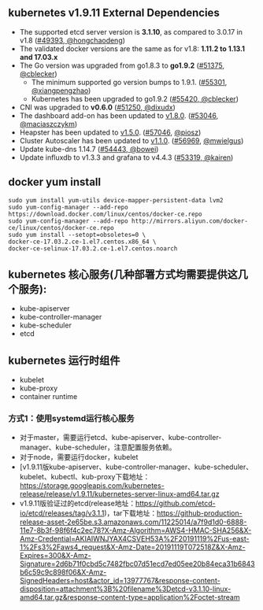 ## kubernetes v1.9.11 External Dependencies

*   The supported etcd server version is **3.1.10**, as compared to 3.0.17 in v1.8 ([#49393](https://github.com/kubernetes/kubernetes/pull/49393),[ @hongchaodeng](https://github.com/hongchaodeng))
*   The validated docker versions are the same as for v1.8: **1.11.2 to 1.13.1 and 17.03.x**
*   The Go version was upgraded from go1.8.3 to **go1.9.2** ([#51375](https://github.com/kubernetes/kubernetes/pull/51375),[ @cblecker](https://github.com/cblecker))
    *   The minimum supported go version bumps to 1.9.1. ([#55301](https://github.com/kubernetes/kubernetes/pull/55301),[ @xiangpengzhao](https://github.com/xiangpengzhao))
    *   Kubernetes has been upgraded to go1.9.2 ([#55420](https://github.com/kubernetes/kubernetes/pull/55420),[ @cblecker](https://github.com/cblecker))
*   CNI was upgraded to **v0.6.0** ([#51250](https://github.com/kubernetes/kubernetes/pull/51250),[ @dixudx](https://github.com/dixudx))
*   The dashboard add-on has been updated to [v1.8.0](https://github.com/kubernetes/dashboard/releases/tag/v1.8.0). ([#53046](https://github.com/kubernetes/kubernetes/pull/53046), [@maciaszczykm](https://github.com/maciaszczykm))
*   Heapster has been updated to [v1.5.0](https://github.com/kubernetes/heapster/releases/tag/v1.5.0). ([#57046](https://github.com/kubernetes/kubernetes/pull/57046), [@piosz](https://github.com/piosz))
*   Cluster Autoscaler has been updated to [v1.1.0](https://github.com/kubernetes/autoscaler/releases/tag/cluster-autoscaler-1.1.0). ([#56969](https://github.com/kubernetes/kubernetes/pull/56969), [@mwielgus](https://github.com/mwielgus))
*   Update kube-dns 1.14.7 ([#54443](https://github.com/kubernetes/kubernetes/pull/54443),[ @bowei](https://github.com/bowei))
*   Update influxdb to v1.3.3 and grafana to v4.4.3 ([#53319](https://github.com/kubernetes/kubernetes/pull/53319),[ @kairen](https://github.com/kairen))

## docker yum install 
    sudo yum install yum-utils device-mapper-persistent-data lvm2
    sudo yum-config-manager --add-repo https://download.docker.com/linux/centos/docker-ce.repo
    sudo yum-config-manager --add-repo http://mirrors.aliyun.com/docker-ce/linux/centos/docker-ce.repo
    sudo yum install --setopt=obsoletes=0 \
    docker-ce-17.03.2.ce-1.el7.centos.x86_64 \
    docker-ce-selinux-17.03.2.ce-1.el7.centos.noarch

## kubernetes 核心服务(几种部署方式均需要提供这几个服务):
- kube-apiserver
- kube-controller-manager
- kube-scheduler
- etcd

## kubernetes 运行时组件
- kubelet
- kube-proxy
- container runtime

### 方式1：使用systemd运行核心服务
- 对于master，需要运行etcd、kube-apiserver、kube-controller-manager、kube-scheduler，注意配置服务依赖。
- 对于node，需要运行docker，kubelet
- [v1.9.11版kube-apiserver、kube-controller-manager、kube-scheduler、kubelet、kubectl、kub-proxy下载地址： https://storage.googleapis.com/kubernetes-release/release/v1.9.11/kubernetes-server-linux-amd64.tar.gz
- v1.9.11版验证过的etcd(release地址：https://github.com/etcd-io/etcd/releases/tag/v3.1.1)，tar下载地址：https://github-production-release-asset-2e65be.s3.amazonaws.com/11225014/a7f9d1d0-6888-11e7-8b3f-98f6f4c2ec78?X-Amz-Algorithm=AWS4-HMAC-SHA256&X-Amz-Credential=AKIAIWNJYAX4CSVEH53A%2F20191119%2Fus-east-1%2Fs3%2Faws4_request&X-Amz-Date=20191119T072518Z&X-Amz-Expires=300&X-Amz-Signature=2d6b71f0cbd5c7482fbc07d51ecd7ed05ee20b84eca31b6843b6c59c9c898f06&X-Amz-SignedHeaders=host&actor_id=13977767&response-content-disposition=attachment%3B%20filename%3Detcd-v3.1.10-linux-amd64.tar.gz&response-content-type=application%2Foctet-stream